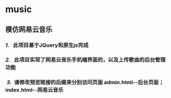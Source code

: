 # music
## 模仿网易云音乐
### ***1.***   此项目基于JQuery和原生js完成
### ***2.***   此项目实现了网易云音乐手机端界面的，以及上传歌曲的后台管理功能
###  ***3.***  请修改预览链接的后缀来分别访问页面 admin.html--后台页面； index.html--网易云音乐
